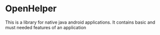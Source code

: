 # OpenHelper
 This is a library for native java android applications. It contains basic and must needed features of an application 
